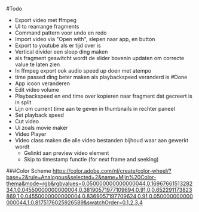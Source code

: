 #Todo
* Export video met ffmpeg
* UI to rearrange fragments
* Command pattern voor undo en redo
* Import video via "Open with", slepen naar app, en button
* Export to youtube als er tijd over is
* Vertical divider een sleep ding maken
* als fragment geswitcht wordt de slider bovenin updaten om correcte value te laten zien
* In ffmpeg export ook audio speed up doen met atempo
* time passed ding beter maken als playbackspeed veranderd is
#Done
* App icoon veranderen
* Edit video volume
* Playbackspeed en end time over kopieren naar fragment dat gecreert is in split
* Lijn om current time aan te geven in thumbnails in rechter paneel
* Set playback speed
* Cut video
* Ui zoals movie maker
* Video Player
* Video class maken die alle video bestanden bijhoud waar aan gewerkt wordt
    * Gelinkt aan preview video element
    * Skip to timestamp functie (for next frame and seeking)
    
###Color Scheme
https://color.adobe.com/nl/create/color-wheel/?base=2&rule=Analogous&selected=2&name=Mijn%20Color-thema&mode=rgb&rgbvalues=0.050000000000000044,0.1696766151328234,1,0.04550000000000004,0.38190571977109694,0.91,0,0.652291173823869,1,0.04550000000000004,0.8369057197709624,0.91,0.050000000000000044,1,0.8175176025926589&swatchOrder=0,1,2,3,4